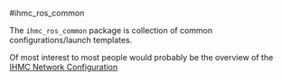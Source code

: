 #ihmc_ros_common

The `ihmc_ros_common` package is collection of common configurations/launch templates.

Of most interest to most people would probably be the overview of the [IHMC Network Configuration](IHMCNetworking.md)
